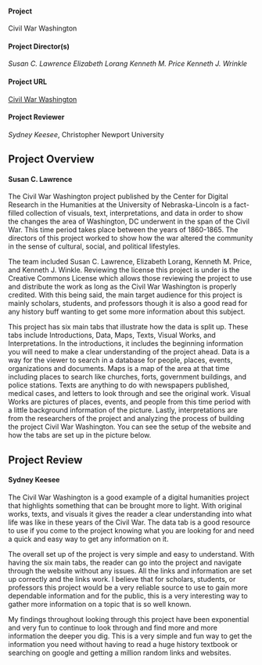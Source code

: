 #### **Project**
Civil War Washington

#### **Project Director(s)**
_Susan C. Lawrence_
_Elizabeth Lorang_
_Kenneth M. Price_
_Kenneth J. Wrinkle_

#### **Project URL**
[Civil War Washington](https://civilwardc.org/)

#### **Project Reviewer**
_Sydney Keesee_, Christopher Newport University 

## **Project Overview**
#### **Susan C. Lawrence**

The Civil War Washington project published by the Center for Digital Research in the Humanities at the University of Nebraska-Lincoln is a fact-filled collection of visuals, text, interpretations, and data in order to show the changes the area of Washington, DC underwent in the span of the Civil War. This time period takes place between the years of 1860-1865. The directors of this project worked to show how the war altered the community in the sense of cultural, social, and political lifestyles.


The team included Susan C. Lawrence, Elizabeth Lorang, Kenneth M. Price, and Kenneth J. Winkle. Reviewing the license this project is under is the Creative Commons License which allows those reviewing the project to use and distribute the work as long as the Civil War Washington is properly credited. With this being said, the main target audience for this project is mainly scholars, students, and professors though it is also a good read for any history buff wanting to get some more information about this subject. 


This project has six main tabs that illustrate how the data is split up. These tabs include Introductions, Data, Maps, Texts, Visual Works, and Interpretations. In the introductions, it includes the beginning information you will need to make a clear understanding of the project ahead. Data is a way for the viewer to search in a database for people, places, events, organizations and documents. Maps is a map of the area at that time including places to search like churches, forts, government buildings, and police stations. Texts are anything to do with newspapers published, medical cases, and letters to look through and see the original work. Visual Works are pictures of places, events, and people from this time period with a little background information of the picture. Lastly, interpretations are from the researchers of the project and analyzing the process of building the project Civil War Washington. You can see the setup of the website and how the tabs are set up in the picture below. 


## **Project Review**
#### **Sydney Keesee**

The Civil War Washington is a good example of a digital humanities project that highlights something that can be brought more to light. With original works, texts, and visuals it gives the reader a clear understanding into what life was like in these years of the Civil War. The data tab is a good resource to use if you come to the project knowing what you are looking for and need a quick and easy way to get any information on it. 


The overall set up of the project is very simple and easy to understand. With having the six main tabs, the reader can go into the project and navigate through the website without any issues. All the links and information are set up correctly and the links work. I believe that for scholars, students, or professors this project would be a very reliable source to use to gain more dependable information and for the public, this is a very interesting way to gather more information on a topic that is so well known.


My findings throughout looking through this project have been exponential and very fun to continue to look through and find more and more information the deeper you dig. This is a very simple and fun way to get the information you need without having to read a huge history textbook or searching on google and getting a million random links and websites. 
